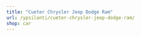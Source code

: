 ```yaml
---
title: "Cueter Chrysler Jeep Dodge Ram"
url: /ypsilanti/cueter-chrysler-jeep-dodge-ram/
shop: car
---
```


